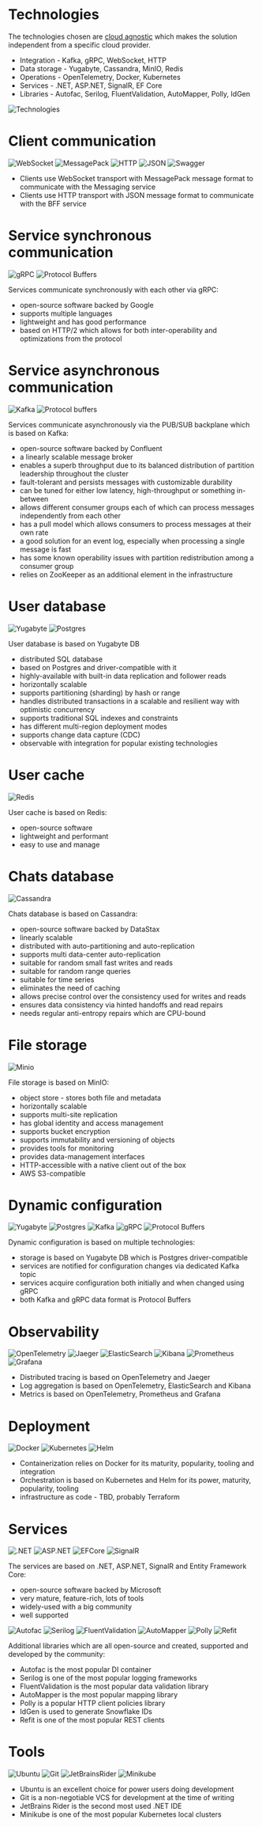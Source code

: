 # Technologies

The technologies chosen are [cloud agnostic](https://codersociety.com/blog/articles/cloud-agnostic) which makes the solution independent from a specific cloud provider.

* Integration - Kafka, gRPC, WebSocket, HTTP
* Data storage - Yugabyte, Cassandra, MinIO, Redis
* Operations - OpenTelemetry, Docker, Kubernetes
* Services - .NET, ASP.NET, SignalR, EF Core
* Libraries - Autofac, Serilog, FluentValidation, AutoMapper, Polly, IdGen

![Technologies](images/cecochat-technologies.png)

# Client communication

![WebSocket](tech-images/websocket.webp)
![MessagePack](tech-images/messagepack.webp)
![HTTP](tech-images/http.png)
![JSON](tech-images/json.png)
![Swagger](tech-images/swagger.png)

* Clients use WebSocket transport with MessagePack message format to communicate with the Messaging service
* Clients use HTTP transport with JSON message format to communicate with the BFF service

# Service synchronous communication

![gRPC](tech-images/grpc.png)
![Protocol Buffers](tech-images/protocol-buffers.png)

Services communicate synchronously with each other via gRPC:
* open-source software backed by Google
* supports multiple languages
* lightweight and has good performance
* based on HTTP/2 which allows for both inter-operability and optimizations from the protocol

# Service asynchronous communication

![Kafka](tech-images/kafka.png)
![Protocol buffers](tech-images/protocol-buffers.png)

Services communicate asynchronously via the PUB/SUB backplane which is based on Kafka:
* open-source software backed by Confluent
* a linearly scalable message broker
* enables a superb throughput due to its balanced distribution of partition leadership throughout the cluster
* fault-tolerant and persists messages with customizable durability
* can be tuned for either low latency, high-throughput or something in-between
* allows different consumer groups each of which can process messages independently from each other
* has a pull model which allows consumers to process messages at their own rate
* a good solution for an event log, especially when processing a single message is fast
* has some known operability issues with partition redistribution among a consumer group
* relies on ZooKeeper as an additional element in the infrastructure

# User database

![Yugabyte](tech-images/yugabyte.png)
![Postgres](tech-images/postgres.webp)

User database is based on Yugabyte DB

* distributed SQL database
* based on Postgres and driver-compatible with it
* highly-available with built-in data replication and follower reads
* horizontally scalable
* supports partitioning (sharding) by hash or range
* handles distributed transactions in a scalable and resilient way with optimistic concurrency
* supports traditional SQL indexes and constraints
* has different multi-region deployment modes
* supports change data capture (CDC)
* observable with integration for popular existing technologies

# User cache

![Redis](tech-images/redis.png)

User cache is based on Redis:
* open-source software
* lightweight and performant
* easy to use and manage

# Chats database

![Cassandra](tech-images/cassandra.png)

Chats database is based on Cassandra:
* open-source software backed by DataStax
* linearly scalable
* distributed with auto-partitioning and auto-replication
* supports multi data-center auto-replication
* suitable for random small fast writes and reads
* suitable for random range queries
* suitable for time series
* eliminates the need of caching
* allows precise control over the consistency used for writes and reads
* ensures data consistency via hinted handoffs and read repairs
* needs regular anti-entropy repairs which are CPU-bound

# File storage

![Minio](tech-images/minio.webp)

File storage is based on MinIO:
* object store - stores both file and metadata
* horizontally scalable
* supports multi-site replication
* has global identity and access management
* supports bucket encryption
* supports immutability and versioning of objects
* provides tools for monitoring
* provides data-management interfaces
* HTTP-accessible with a native client out of the box
* AWS S3-compatible

# Dynamic configuration

![Yugabyte](tech-images/yugabyte.png)
![Postgres](tech-images/postgres.webp)
![Kafka](tech-images/kafka.png)
![gRPC](tech-images/grpc.png)
![Protocol Buffers](tech-images/protocol-buffers.png)

Dynamic configuration is based on multiple technologies:
* storage is based on Yugabyte DB which is Postgres driver-compatible
* services are notified for configuration changes via dedicated Kafka topic
* services acquire configuration both initially and when changed using gRPC
* both Kafka and gRPC data format is Protocol Buffers

# Observability

![OpenTelemetry](tech-images/open-telemetry.png)
![Jaeger](tech-images/jaeger.png)
![ElasticSearch](tech-images/elasticsearch.png)
![Kibana](tech-images/kibana.png)
![Prometheus](tech-images/prometheus.png)
![Grafana](tech-images/grafana.png)

* Distributed tracing is based on OpenTelemetry and Jaeger
* Log aggregation is based on OpenTelemetry, ElasticSearch and Kibana
* Metrics is based on OpenTelemetry, Prometheus and Grafana

# Deployment

![Docker](tech-images/docker.png)
![Kubernetes](tech-images/kubernetes.webp)
![Helm](tech-images/helm.webp)

* Containerization relies on Docker for its maturity, popularity, tooling and integration
* Orchestration is based on Kubernetes and Helm for its power, maturity, popularity, tooling
* infrastructure as code - TBD, probably Terraform

# Services

![.NET](tech-images/dotnet.png)
![ASP.NET](tech-images/aspnet.png)
![EFCore](tech-images/efcore.png)
![SignalR](tech-images/signalr.webp)

The services are based on .NET, ASP.NET, SignalR and Entity Framework Core:
* open-source software backed by Microsoft
* very mature, feature-rich, lots of tools
* widely-used with a big community
* well supported

![Autofac](tech-images/autofac.png)
![Serilog](tech-images/serilog.png)
![FluentValidation](tech-images/fluent-validation.png)
![AutoMapper](tech-images/automapper.webp)
![Polly](tech-images/polly.png)
![Refit](tech-images/refit.png)

Additional libraries which are all open-source and created, supported and developed by the community:
* Autofac is the most popular DI container
* Serilog is one of the most popular logging frameworks
* FluentValidation is the most popular data validation library
* AutoMapper is the most popular mapping library
* Polly is a popular HTTP client policies library
* IdGen is used to generate Snowflake IDs
* Refit is one of the most popular REST clients

# Tools

![Ubuntu](tech-images/ubuntu.webp)
![Git](tech-images/git.webp)
![JetBrainsRider](tech-images/jetbrains-rider.png)
![Minikube](tech-images/minikube.webp)

* Ubuntu is an excellent choice for power users doing development
* Git is a non-negotiable VCS for development at the time of writing
* JetBrains Rider is the second most used .NET IDE
* Minikube is one of the most popular Kubernetes local clusters
